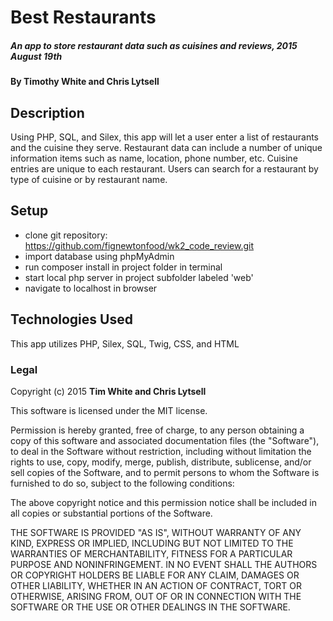 # Best Restaurants

##### An app to store restaurant data such as cuisines and reviews, 2015 August 19th

#### By Timothy White and Chris Lytsell

## Description

Using PHP, SQL, and Silex, this app will let a user enter a list of restaurants and the cuisine they serve. Restaurant data can include a number of unique information items such as name, location, phone number, etc. Cuisine entries are unique to each restaurant. Users can search for a restaurant by type of cuisine or by restaurant name. 

## Setup

* clone git repository: https://github.com/fignewtonfood/wk2_code_review.git
* import database using phpMyAdmin
* run composer install in project folder in terminal
* start local php server in project subfolder labeled 'web'
* navigate to localhost in browser

## Technologies Used

This app utilizes PHP, Silex, SQL, Twig, CSS, and HTML

### Legal



Copyright (c) 2015 **Tim White and Chris Lytsell**

This software is licensed under the MIT license.

Permission is hereby granted, free of charge, to any person obtaining a copy
of this software and associated documentation files (the "Software"), to deal
in the Software without restriction, including without limitation the rights
to use, copy, modify, merge, publish, distribute, sublicense, and/or sell
copies of the Software, and to permit persons to whom the Software is
furnished to do so, subject to the following conditions:

The above copyright notice and this permission notice shall be included in
all copies or substantial portions of the Software.

THE SOFTWARE IS PROVIDED "AS IS", WITHOUT WARRANTY OF ANY KIND, EXPRESS OR
IMPLIED, INCLUDING BUT NOT LIMITED TO THE WARRANTIES OF MERCHANTABILITY,
FITNESS FOR A PARTICULAR PURPOSE AND NONINFRINGEMENT. IN NO EVENT SHALL THE
AUTHORS OR COPYRIGHT HOLDERS BE LIABLE FOR ANY CLAIM, DAMAGES OR OTHER
LIABILITY, WHETHER IN AN ACTION OF CONTRACT, TORT OR OTHERWISE, ARISING FROM,
OUT OF OR IN CONNECTION WITH THE SOFTWARE OR THE USE OR OTHER DEALINGS IN
THE SOFTWARE.
